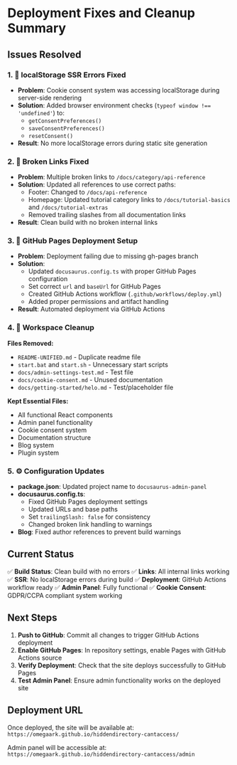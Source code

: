 # Deployment Fixes and Cleanup Summary

## Issues Resolved

### 1. 🔧 localStorage SSR Errors Fixed
- **Problem**: Cookie consent system was accessing localStorage during server-side rendering
- **Solution**: Added browser environment checks (`typeof window !== 'undefined'`) to:
  - `getConsentPreferences()`
  - `saveConsentPreferences()`
  - `resetConsent()`
- **Result**: No more localStorage errors during static site generation

### 2. 🔗 Broken Links Fixed
- **Problem**: Multiple broken links to `/docs/category/api-reference`
- **Solution**: Updated all references to use correct paths:
  - Footer: Changed to `/docs/api-reference`
  - Homepage: Updated tutorial category links to `/docs/tutorial-basics` and `/docs/tutorial-extras`
  - Removed trailing slashes from all documentation links
- **Result**: Clean build with no broken internal links

### 3. 🚀 GitHub Pages Deployment Setup
- **Problem**: Deployment failing due to missing gh-pages branch
- **Solution**: 
  - Updated `docusaurus.config.ts` with proper GitHub Pages configuration
  - Set correct `url` and `baseUrl` for GitHub Pages
  - Created GitHub Actions workflow (`.github/workflows/deploy.yml`)
  - Added proper permissions and artifact handling
- **Result**: Automated deployment via GitHub Actions

### 4. 🧹 Workspace Cleanup
**Files Removed:**
- `README-UNIFIED.md` - Duplicate readme file
- `start.bat` and `start.sh` - Unnecessary start scripts
- `docs/admin-settings-test.md` - Test file
- `docs/cookie-consent.md` - Unused documentation
- `docs/getting-started/helo.md` - Test/placeholder file

**Kept Essential Files:**
- All functional React components
- Admin panel functionality
- Cookie consent system
- Documentation structure
- Blog system
- Plugin system

### 5. ⚙️ Configuration Updates
- **package.json**: Updated project name to `docusaurus-admin-panel`
- **docusaurus.config.ts**: 
  - Fixed GitHub Pages deployment settings
  - Updated URLs and base paths
  - Set `trailingSlash: false` for consistency
  - Changed broken link handling to warnings
- **Blog**: Fixed author references to prevent build warnings

## Current Status

✅ **Build Status**: Clean build with no errors
✅ **Links**: All internal links working
✅ **SSR**: No localStorage errors during build
✅ **Deployment**: GitHub Actions workflow ready
✅ **Admin Panel**: Fully functional
✅ **Cookie Consent**: GDPR/CCPA compliant system working

## Next Steps

1. **Push to GitHub**: Commit all changes to trigger GitHub Actions deployment
2. **Enable GitHub Pages**: In repository settings, enable Pages with GitHub Actions source
3. **Verify Deployment**: Check that the site deploys successfully to GitHub Pages
4. **Test Admin Panel**: Ensure admin functionality works on the deployed site

## Deployment URL

Once deployed, the site will be available at:
`https://omegaark.github.io/hiddendirectory-cantaccess/`

Admin panel will be accessible at:
`https://omegaark.github.io/hiddendirectory-cantaccess/admin`
